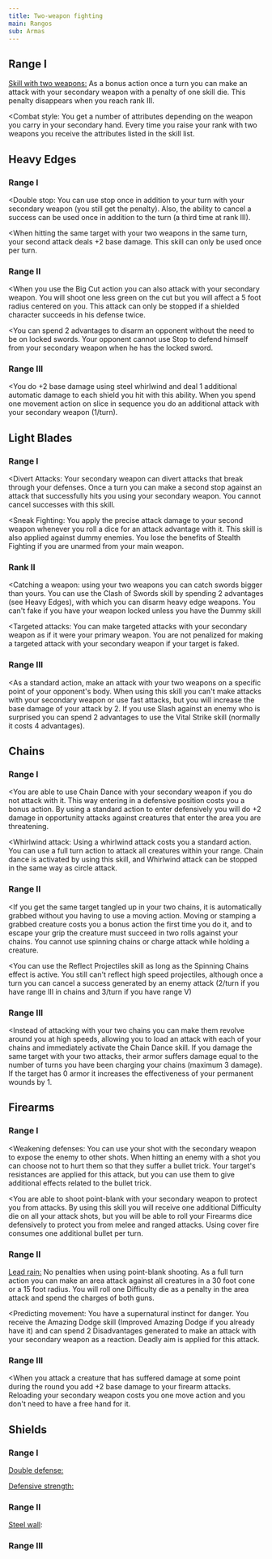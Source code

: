```yaml
---
title: Two-weapon fighting
main: Rangos
sub: Armas
---
```


## Range I

<u>Skill with two weapons:</u> As a bonus action once a turn you can make an attack with your secondary weapon with a penalty of one skill die. This penalty disappears when you reach rank III.

<Combat style: You get a number of attributes depending on the weapon you carry in your secondary hand. Every time you raise your rank with two weapons you receive the attributes listed in the skill list.

## Heavy Edges

### Range I

<Double stop: You can use stop once in addition to your turn with your secondary weapon (you still get the penalty). Also, the ability to cancel a success can be used once in addition to the turn (a third time at rank III).

<When hitting the same target with your two weapons in the same turn, your second attack deals +2 base damage. This skill can only be used once per turn.

### Range II

<When you use the Big Cut action you can also attack with your secondary weapon. You will shoot one less green on the cut but you will affect a 5 foot radius centered on you. This attack can only be stopped if a shielded character succeeds in his defense twice.

<You can spend 2 advantages to disarm an opponent without the need to be on locked swords. Your opponent cannot use Stop to defend himself from your secondary weapon when he has the locked sword.

### Range III

<You do +2 base damage using steel whirlwind and deal 1 additional automatic damage to each shield you hit with this ability. When you spend one movement action on slice in sequence you do an additional attack with your secondary weapon (1/turn).

## Light Blades

### Range I

<Divert Attacks: Your secondary weapon can divert attacks that break through your defenses. Once a turn you can make a second stop against an attack that successfully hits you using your secondary weapon. You cannot cancel successes with this skill.

<Sneak Fighting: You apply the precise attack damage to your second weapon whenever you roll a dice for an attack advantage with it. This skill is also applied against dummy enemies. You lose the benefits of Stealth Fighting if you are unarmed from your main weapon.

### Rank II

<Catching a weapon: using your two weapons you can catch swords bigger than yours. You can use the Clash of Swords skill by spending 2 advantages (see Heavy Edges), with which you can disarm heavy edge weapons. You can't fake if you have your weapon locked unless you have the Dummy skill

<Targeted attacks: You can make targeted attacks with your secondary weapon as if it were your primary weapon. You are not penalized for making a targeted attack with your secondary weapon if your target is faked.

### Range III

<As a standard action, make an attack with your two weapons on a specific point of your opponent's body. When using this skill you can't make attacks with your secondary weapon or use fast attacks, but you will increase the base damage of your attack by 2. If you use Slash against an enemy who is surprised you can spend 2 advantages to use the Vital Strike skill (normally it costs 4 advantages).

## Chains

### Range I

<You are able to use Chain Dance with your secondary weapon if you do not attack with it. This way entering in a defensive position costs you a bonus action. By using a standard action to enter defensively you will do +2 damage in opportunity attacks against creatures that enter the area you are threatening. 

<Whirlwind attack: Using a whirlwind attack costs you a standard action. You can use a full turn action to attack all creatures within your range. Chain dance is activated by using this skill, and Whirlwind attack can be stopped in the same way as circle attack.

### Range II

<If you get the same target tangled up in your two chains, it is automatically grabbed without you having to use a moving action. Moving or stamping a grabbed creature costs you a bonus action the first time you do it, and to escape your grip the creature must succeed in two rolls against your chains. You cannot use spinning chains or charge attack while holding a creature.

<You can use the Reflect Projectiles skill as long as the Spinning Chains effect is active. You still can't reflect high speed projectiles, although once a turn you can cancel a success generated by an enemy attack (2/turn if you have range III in chains and 3/turn if you have range V)

### Range III

<Instead of attacking with your two chains you can make them revolve around you at high speeds, allowing you to load an attack with each of your chains and immediately activate the Chain Dance skill. If you damage the same target with your two attacks, their armor suffers damage equal to the number of turns you have been charging your chains (maximum 3 damage). If the target has 0 armor it increases the effectiveness of your permanent wounds by 1.

## Firearms

### Range I

<Weakening defenses: You can use your shot with the secondary weapon to expose the enemy to other shots. When hitting an enemy with a shot you can choose not to hurt them so that they suffer a bullet trick. Your target's resistances are applied for this attack, but you can use them to give additional effects related to the bullet trick. 

<You are able to shoot point-blank with your secondary weapon to protect you from attacks. By using this skill you will receive one additional Difficulty die on all your attack shots, but you will be able to roll your Firearms dice defensively to protect you from melee and ranged attacks. Using cover fire consumes one additional bullet per turn.

### Range II

<u>Lead rain:</u> No penalties when using point-blank shooting. As a full turn action you can make an area attack against all creatures in a 30 foot cone or a 15 foot radius. You will roll one Difficulty die as a penalty in the area attack and spend the charges of both guns.

<Predicting movement: You have a supernatural instinct for danger. You receive the Amazing Dodge skill (Improved Amazing Dodge if you already have it) and can spend 2 Disadvantages generated to make an attack with your secondary weapon as a reaction. Deadly aim is applied for this attack.

### Range III

<When you attack a creature that has suffered damage at some point during the round you add +2 base damage to your firearm attacks. Reloading your secondary weapon costs you one move action and you don't need to have a free hand for it. 

## Shields

### Range I

<u>Double defense:</u> 

<u>Defensive strength:</u> 

### Range II

<u>Steel wall</u>:

### Range III